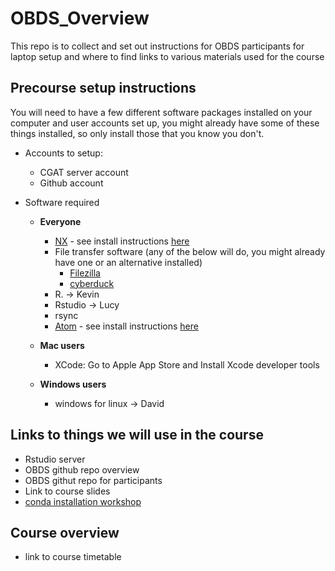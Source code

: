 # OBDS_Overview
This repo is to collect and set out instructions for OBDS participants for laptop setup and where to find links to various materials used for the course


## Precourse setup instructions 

You will need to have a few different software packages installed on your computer and user accounts set up, you might already have some of these things installed, so only install those that you know you don't. 

- Accounts to setup: 
    - CGAT server account
    - Github account

- Software required
  - **Everyone** 
    - [NX](https://www.nomachine.com/) - see install instructions [here](https://github.com/OBDS-Training/OBDS_Overview/blob/master/NoMachine%20setup.pdf)
    - File transfer software (any of the below will do, you might already have one or an alternative installed)
        - [Filezilla](https://filezilla-project.org/)
        - [cyberduck](https://cyberduck.io/)
    - R. -> Kevin 
    - Rstudio -> Lucy 
    - rsync
    - [Atom](https://atom.io/) - see install instructions [here](https://github.com/OBDS-Training/OBDS_Overview/blob/master/Atom_install_instructions.md)

  - **Mac users**
    - XCode: Go to Apple App Store and Install Xcode developer tools 
  - **Windows users**
    - windows for linux -> David 
    
## Links to things we will use in the course 

- Rstudio server
- OBDS github repo overview
- OBDS githut repo for participants 
- Link to course slides 
- [conda installation workshop](https://github.com/OBDS-Training/Conda_Workshops/blob/master/1_Conda_intro.md)


## Course overview 
- link to course timetable

